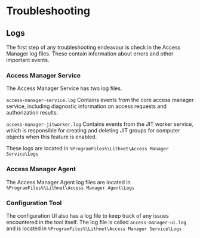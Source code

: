 # Troubleshooting

## Logs

The first step of any troubleshooting endeavour is check in the Access Manager log files. These contain information about errors and other important events.

### Access Manager Service

The Access Manager Service has two log files.

`access-manager-service.log` Contains events from the core access manager service, including diagnostic information on access requests and authorization results.

`access-manager-jitworker.log` Contains events from the JIT worker service, which is responsible for creating and deleting JIT groups for computer objects when this feature is enabled.

These logs are located in `%ProgramFiles%\Lithnet\Access Manager Service\Logs`

### Access Manager Agent

The Access Manager Agent log files are located in `%ProgramFiles%\Lithnet\Access Manager Agent\Logs`

### Configuration Tool

The configuration UI also has a log file to keep track of any issues encountered in the tool itself. The log file is called `access-manager-ui.log` and is located in `%ProgramFiles%\Lithnet\Access Manager Service\Logs`
